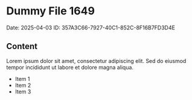 # Dummy File 1649

Date: 2025-04-03
ID: 357A3C66-7927-40C1-852C-8F16B7FD3D4E

## Content

Lorem ipsum dolor sit amet, consectetur adipiscing elit.
Sed do eiusmod tempor incididunt ut labore et dolore magna aliqua.

* Item 1
* Item 2
* Item 3
